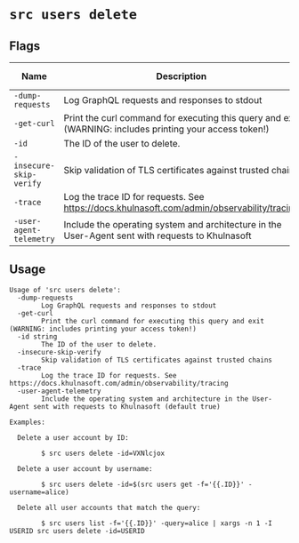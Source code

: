 # `src users delete`


## Flags

| Name | Description | Default Value |
|------|-------------|---------------|
| `-dump-requests` | Log GraphQL requests and responses to stdout | `false` |
| `-get-curl` | Print the curl command for executing this query and exit (WARNING: includes printing your access token!) | `false` |
| `-id` | The ID of the user to delete. |  |
| `-insecure-skip-verify` | Skip validation of TLS certificates against trusted chains | `false` |
| `-trace` | Log the trace ID for requests. See https://docs.khulnasoft.com/admin/observability/tracing | `false` |
| `-user-agent-telemetry` | Include the operating system and architecture in the User-Agent sent with requests to Khulnasoft | `true` |


## Usage

```
Usage of 'src users delete':
  -dump-requests
    	Log GraphQL requests and responses to stdout
  -get-curl
    	Print the curl command for executing this query and exit (WARNING: includes printing your access token!)
  -id string
    	The ID of the user to delete.
  -insecure-skip-verify
    	Skip validation of TLS certificates against trusted chains
  -trace
    	Log the trace ID for requests. See https://docs.khulnasoft.com/admin/observability/tracing
  -user-agent-telemetry
    	Include the operating system and architecture in the User-Agent sent with requests to Khulnasoft (default true)

Examples:

  Delete a user account by ID:

    	$ src users delete -id=VXNlcjox

  Delete a user account by username:

    	$ src users delete -id=$(src users get -f='{{.ID}}' -username=alice)

  Delete all user accounts that match the query:

    	$ src users list -f='{{.ID}}' -query=alice | xargs -n 1 -I USERID src users delete -id=USERID



```
	
